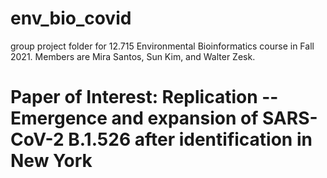 # env_bio_covid
group project folder for 12.715 Environmental Bioinformatics course in Fall 2021. Members are Mira Santos, Sun Kim, and Walter Zesk.

# Paper of Interest: Replication -- Emergence and expansion of SARS-CoV-2 B.1.526 after identification in New York
